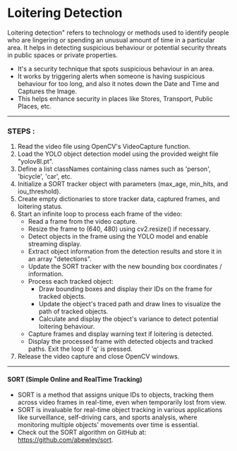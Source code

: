 # Loitering Detection
Loitering detection" refers to technology or methods used to identify people who are lingering or spending an unusual amount of time in a particular area. It helps in detecting suspicious behaviour or potential security threats in public spaces or private properties.
- It's a security technique that spots suspicious behaviour in an area.
- It works by triggering alerts when someone is having suspicious behaviour for too long, and also it notes down the Date and Time and Captures the Image.
- This helps enhance security in places like Stores, Transport, Public Places, etc.

---
### STEPS : 
1. Read the video file using OpenCV's VideoCapture function.
2. Load the YOLO object detection model using the provided weight file "yolov8l.pt".
3. Define a list classNames containing class names such as 'person', 'bicycle', 'car', etc.
4. Initialize a SORT tracker object with parameters (max_age, min_hits, and iou_threshold).
5. Create empty dictionaries to store tracker data, captured frames, and loitering status.
6. Start an infinite loop to process each frame of the video:
    - Read a frame from the video capture.
    - Resize the frame to (640, 480) using cv2.resize() if necessary.
    - Detect objects in the frame using the YOLO model and enable streaming display.
    - Extract object information from the detection results and store it in an array "detections".
    - Update the SORT tracker with the new bounding box coordinates / information.
    - Process each tracked object:
      - Draw bounding boxes and display their IDs on the frame for tracked objects.
      - Update the object's traced path and draw lines to visualize the path of tracked objects.
      - Calculate and display the object's variance to detect potential loitering behaviour.
    - Capture frames and display warning text if loitering is detected.
    - Display the processed frame with detected objects and tracked paths.
Exit the loop if 'q' is pressed.
7. Release the video capture and close OpenCV windows.

---
#### SORT (Simple Online and RealTime Tracking)
- SORT is a method that assigns unique IDs to objects, tracking them across video frames in real-time, even when temporarily lost from view. 
- SORT is invaluable for real-time object tracking in various applications like surveillance, self-driving cars, and sports analysis, where monitoring multiple objects' movements over time is essential.
- Check out the SORT algorithm on GitHub at: https://github.com/abewley/sort.
